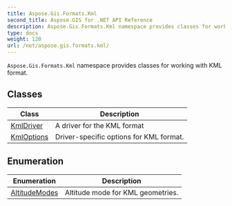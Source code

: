```yaml
---
title: Aspose.Gis.Formats.Kml
second_title: Aspose.GIS for .NET API Reference
description: Aspose.Gis.Formats.Kml namespace provides classes for working with KML format.
type: docs
weight: 120
url: /net/aspose.gis.formats.kml/
---
```

`Aspose.Gis.Formats.Kml` namespace provides classes for working with KML format.

## Classes

| Class | Description |
| --- | --- |
| [KmlDriver](./kmldriver/) | A driver for the KML format |
| [KmlOptions](./kmloptions/) | Driver-specific options for KML format. |
## Enumeration

| Enumeration | Description |
| --- | --- |
| [AltitudeModes](./altitudemodes/) | Altitude mode for KML geometries. |


